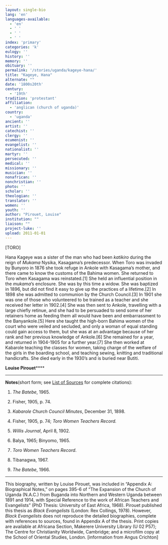 ```yaml
---
layout: single-bio
lang: 'en'
languages-available:
  - 'en'
  - ' '
  - ' '
  - ' '
index: 'primary'
categories: 'k'
eulogy: ''
history: ''
memory: ''
obituary: ''
permalink: '/stories/uganda/kageye-hana/'
title: "Kageye, Hana"
alternate: ""
date: '1800s20th'
century:
  - '19th'
tradition: 'protestant'
affiliation:
  - 'anglican (church of uganda)'
country:
  - 'uganda'
ancient: ''
artist: ''
catechist: ''
clergy: ''
ecumenist: ''
evangelist: ''
nationalist: ''
martyr: ''
persecuted: ''
medical: ''
missionary: ''
musician: ''
nonafrican: ''
nonchristian: ''
photo: ''
scholar: ''
theologian: ''
translator: ''
women: ''
youth: ''
author: "Pirouet, Louise"
institution: ""
liaison: ""
project-luke: ''
upload: 2011-01-01
---
```




[TORO]

Hana Kageye was a sister of the  man who had been *katikiro* during the reign of *Mukama* Nysika,  Kasagama&rsquo;s predecessor. When Toro was invaded by Bunyoro in 1876 she took  refuge in Ankole with Kasagama&rsquo;s mother, and there came to know the customs of  the Bahima women. She returned to Toro when Kasagama was reinstated.[1] She  held an influential position in the *mukama*&rsquo;s enclosure. She was by this  time a widow. She was baptized in 1896, but did not find it easy to give up the  practices of a lifetime.[2] In 1898 she was admitted to communion by the Church  Council.[3] In 1901 she was one of those who volunteered to be trained as a  teacher and she received her letter in 1902.[4] She was then sent to Ankole,  travelling with a large chiefly retinue, and she had to be persuaded to send  some of her retainers home as feeding them all would have been and  embarrassment to the Banyankole.[5] Here she taught the high-born Bahima women  of the court who were veiled and secluded, and only a woman of equal standing  could gain access to them, but she was at an advantage because of her rank and  her previous knowledge of Ankole.[6] She remained for a year, and returned in  1904-1905 for a further year.[7] She then worked at Kabarole teaching the  classes for women, taking charge of the welfare of the girls in the boarding  school, and teaching sewing, knitting and traditional handicrafts. She died  early in the 1930&rsquo;s and is buried near Butiti.

**Louise Pirouet******

---

**Notes**(short  form; see [List of  Sources](../pirouet-appendixa-sources/) for complete citations):
1. *The Batebe*, 1965.

2. Fisher,  1905, p. 74.

3. *Kabarole Church Council Minutes*, December 31, 1898.

4. Fisher,  1905, p. 74; *Toro Women Teachers Record.*

5. *Willis Journal*, April 8, 1902.

6. Balya, 1965;  Binyomo, 1965.

7. *Toro Women Teachers Record*.

8. Tibanagwa,  1967.

9. *The  Batebe*,  1966.   

---

This biography, written by Louise  Pirouet, was included in &ldquo;Appendix A: Biographical Notes,&rdquo; on pages  395-6 of &ldquo;The Expansion of the Church of Uganda (N.A.C.) from Buganda into  Northern and Western Uganda between 1891 and 1914, with Special Reference to  the work of African Teachers and Evangelists&rdquo; (PhD Thesis: University of East  Africa, 1968). Pirouet published this thesis as *Black Evangelists* (London: Rex  Collings, 1978). However, *Black Evangelists* does not reproduce the detailed biographies, complete with references to  sources, found in Appendix A of the thesis. Print copies are available at  Africana Section, Makerere University Library (U 02 P57); The Centre for Christianity Worldwide, Cambridge; and a microfilm  copy at the School of Oriental Studies, London. [information from Angus  Crichton]